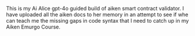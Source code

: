 This is my Ai Alice gpt-4o guided build of aiken smart contract validator. I have uploaded all the aiken docs to her memory in an attempt to see if whe can teach me the missing gaps in code syntax that I need to catch up in my Aiken Emurgo Course. 

